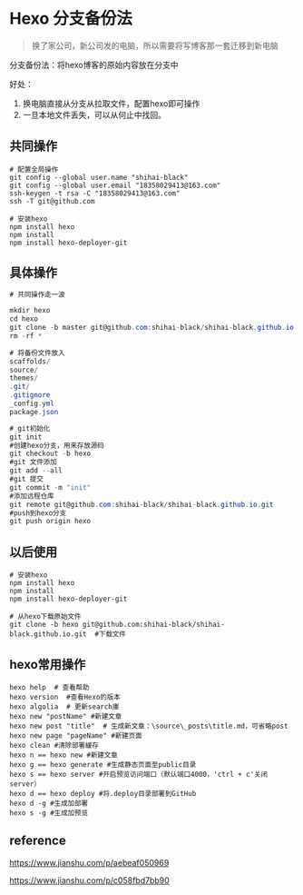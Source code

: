 # Hexo 分支备份法

> 换了家公司，新公司发的电脑，所以需要将写博客那一套迁移到新电脑

分支备份法：将hexo博客的原始内容放在分支中

好处：

1. 换电脑直接从分支从拉取文件，配置hexo即可操作
2. 一旦本地文件丢失，可以从何止中找回。

## 共同操作

```
# 配置全局操作
git config --global user.name "shihai-black"   
git config --global user.email "18358029413@163.com"
ssh-keygen -t rsa -C "18358029413@163.com"
ssh -T git@github.com 

# 安装hexo
npm install hexo
npm install
npm install hexo-deployer-git
```



## 具体操作

```csharp
# 共同操作走一波

mkdir hexo
cd hexo
git clone -b master git@github.com:shihai-black/shihai-black.github.io.git  #下载文件
rm -rf *
  
# 将备份文件放入
scaffolds/
source/
themes/
.git/
.gitignore
_config.yml
package.json

# git初始化
git init
#创建hexo分支，用来存放源码
git checkout -b hexo
#git 文件添加
git add --all
#git 提交
git commit -m "init"
#添加远程仓库
git remote git@github.com:shihai-black/shihai-black.github.io.git
#push到hexo分支
git push origin hexo

```

## 以后使用

```
# 安装hexo
npm install hexo
npm install
npm install hexo-deployer-git

# 从hexo下载原始文件
git clone -b hexo git@github.com:shihai-black/shihai-black.github.io.git  #下载文件 
```

## hexo常用操作

```
hexo help  # 查看帮助
hexo version  #查看Hexo的版本
hexo algolia  # 更新search庫
hexo new "postName" #新建文章
hexo new post "title"  # 生成新文章：\source\_posts\title.md，可省略post
hexo new page "pageName" #新建页面
hexo clean #清除部署緩存
hexo n == hexo new #新建文章
hexo g == hexo generate #生成静态页面至public目录
hexo s == hexo server #开启预览访问端口（默认端口4000，'ctrl + c'关闭server）
hexo d == hexo deploy #将.deploy目录部署到GitHub
hexo d -g #生成加部署
hexo s -g #生成加预览
```

## reference

https://www.jianshu.com/p/aebeaf050969

https://www.jianshu.com/p/c058fbd7bb90